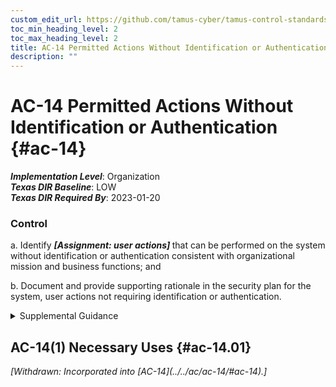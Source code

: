 ```yaml
---
custom_edit_url: https://github.com/tamus-cyber/tamus-control-standards/tree/main/content/tamus.edu/TAMUS_profile.xml
toc_min_heading_level: 2
toc_max_heading_level: 2
title: AC-14 Permitted Actions Without Identification or Authentication
description: ""
---
```


# AC-14 Permitted Actions Without Identification or Authentication {#ac-14}

_**Implementation Level**_: Organization\
_**Texas DIR Baseline**_: LOW\
_**Texas DIR Required By**_: 2023-01-20

### Control

a. Identify <strong> <em>[Assignment: user actions]</em> </strong> that can be performed on the system without identification or authentication consistent with organizational mission and business functions; and

b. Document and provide supporting rationale in the security plan for the system, user actions not requiring identification or authentication.

<details>
  <summary>Supplemental Guidance</summary>

Specific user actions may be permitted without identification or authentication if organizations determine that identification and authentication are not required for the specified user actions. Organizations may allow a limited number of user actions without identification or authentication, including when individuals access public websites or other publicly accessible federal systems, when individuals use mobile phones to receive calls, or when facsimiles are received. Organizations identify actions that normally require identification or authentication but may, under certain circumstances, allow identification or authentication mechanisms to be bypassed. Such bypasses may occur, for example, via a software-readable physical switch that commands bypass of the logon functionality and is protected from accidental or unmonitored use. Permitting actions without identification or authentication does not apply to situations where identification and authentication have already occurred and are not repeated but rather to situations where identification and authentication have not yet occurred. Organizations may decide that there are no user actions that can be performed on organizational systems without identification and authentication, and therefore, the value for the assignment operation can be <q xmlns="http://csrc.nist.gov/ns/oscal/1.0">none.</q> 

</details>

## AC-14(1) Necessary Uses {#ac-14.01}


<prop xmlns="http://csrc.nist.gov/ns/oscal/1.0" name="status" value="withdrawn">
               <em>[Withdrawn: Incorporated into [AC-14](../../ac/ac-14/#ac-14).]</em>
            </prop>
            

